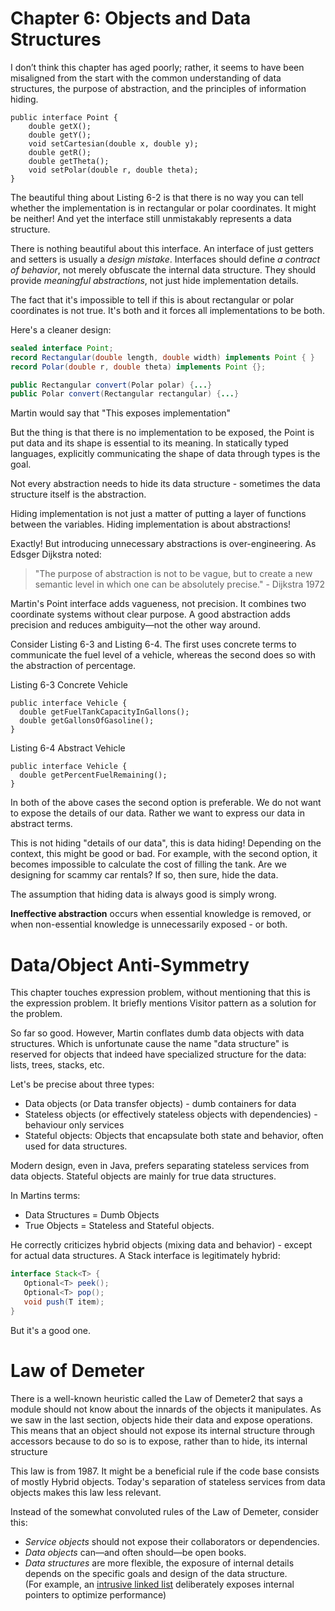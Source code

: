 # Chapter 6: Objects and Data Structures

I don’t think this chapter has aged poorly; rather, it seems to have been misaligned from the start with the common understanding of data structures, 
the purpose of abstraction, and the principles of information hiding.

<div class="book-quote">
<pre><code class="language-java">public interface Point {
    double getX();
    double getY();
    void setCartesian(double x, double y);
    double getR();
    double getTheta();
    void setPolar(double r, double theta);
}</code></pre>
The beautiful thing about Listing 6-2 is that there is no way you can tell whether the implementation is in rectangular or polar coordinates. It might be neither! And yet the interface still unmistakably represents a data structure.
</div>

There is nothing beautiful about this interface. An interface of just getters and setters is usually a *design mistake*. 
Interfaces should define *a contract of behavior*, not merely obfuscate the internal data structure. 
They should provide *meaningful abstractions*, not just hide implementation details.

The fact that it's impossible to tell if this is about rectangular or polar coordinates is not true. 
It's both and it forces all implementations to be both.

Here's a cleaner design:

```java
sealed interface Point;
record Rectangular(double length, double width) implements Point { }
record Polar(double r, double theta) implements Point {};

public Rectangular convert(Polar polar) {...}
public Polar convert(Rectangular rectangular) {...}
```

Martin would say that "This exposes implementation"

But the thing is that there is no implementation to be exposed, the Point is put data and its shape is essential to its meaning.
In statically typed languages, explicitly communicating the shape of data through types is the goal.

Not every abstraction needs to hide its data structure - sometimes the data structure itself is the abstraction.

<div class="book-quote">
Hiding implementation is not just a matter of putting a layer of functions between the variables. Hiding implementation is about abstractions!
</div>

Exactly! But introducing unnecessary abstractions is over-engineering. As Edsger Dijkstra noted:

> "The purpose of abstraction is not to be vague, but to create a new semantic level in which one can be absolutely precise." - Dijkstra 1972

Martin's Point interface adds vagueness, not precision. It combines two coordinate systems without clear purpose. 
A good abstraction adds precision and reduces ambiguity—not the other way around.

<div class="book-quote">
Consider Listing 6-3 and Listing 6-4. The first uses concrete terms to communicate the fuel level of a vehicle, whereas the second does so with the abstraction of percentage.

Listing 6-3 Concrete Vehicle
<pre><code class="language-java">public interface Vehicle {
  double getFuelTankCapacityInGallons();
  double getGallonsOfGasoline();
}
</code></pre>

Listing 6-4 Abstract Vehicle
<pre><code class="language-java">public interface Vehicle {
  double getPercentFuelRemaining();
}
</code></pre>

In both of the above cases the second option is preferable. We do not want to expose the details of our data. Rather we want to express our data in abstract terms.
</div>

This is not hiding "details of our data", this is data hiding! 
Depending on the context, this might be good or bad. For example, with the second option, it becomes impossible to calculate the cost of filling the tank. 
Are we designing for scammy car rentals? If so, then sure, hide the data. 

The assumption that hiding data is always good is simply wrong.

**Ineffective abstraction** occurs when essential knowledge is removed, or when non-essential knowledge is unnecessarily exposed - or both.

# Data/Object Anti-Symmetry

This chapter touches expression problem, without mentioning that this is the expression problem. It briefly mentions Visitor pattern as a solution for the problem.

So far so good. 
However, Martin conflates dumb data objects with data structures.
Which is unfortunate cause the name "data structure" is reserved for objects that indeed have specialized structure for the data: lists, trees, stacks, etc.

Let's be precise about three types:
- Data objects (or Data transfer objects) - dumb containers for data
- Stateless objects (or effectively stateless objects with dependencies) - behaviour only services
- Stateful objects: Objects that encapsulate both state and behavior, often used for data structures.

Modern design, even in Java, prefers separating stateless services from data objects. Stateful objects are mainly for true data structures.

In Martins terms: 
- Data Structures = Dumb Objects
- True Objects = Stateless and Stateful objects. 

He correctly criticizes hybrid objects (mixing data and behavior) - except for actual data structures. A Stack interface is legitimately hybrid:

```java
interface Stack<T> {
   Optional<T> peek();
   Optional<T> pop(); 
   void push(T item); 
}
```

But it's a good one.

# Law of Demeter

<div class="book-quote">
There is a well-known heuristic called the Law of Demeter2 that says a module should not know about the innards of the objects it manipulates. As we saw in the last section, objects hide their data and expose operations. This means that an object should not expose its internal structure through accessors because to do so is to expose, rather than to hide, its internal structure
</div>

This law is from 1987. It might be a beneficial rule if the code base consists of mostly Hybrid objects. 
Today's separation of stateless services from data objects makes this law less relevant.

Instead of the somewhat convoluted rules of the Law of Demeter, consider this: 
- *Service objects* should not expose their collaborators or dependencies.
- *Data objects* can—and often should—be open books.
- *Data structures* are more flexible, the exposure of internal details depends on the specific goals and design of the data structure.<br/>
  (For example, an [intrusive linked list](https://www.data-structures-in-practice.com/intrusive-linked-lists/) deliberately exposes internal pointers to optimize performance)

